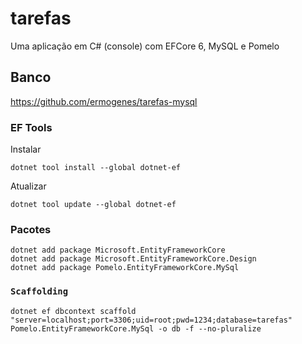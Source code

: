 # tarefas
Uma aplicação em C# (console) com EFCore 6, MySQL e Pomelo

## Banco
https://github.com/ermogenes/tarefas-mysql

### EF Tools
Instalar
```
dotnet tool install --global dotnet-ef
```

Atualizar
```
dotnet tool update --global dotnet-ef
```

### Pacotes
```
dotnet add package Microsoft.EntityFrameworkCore
dotnet add package Microsoft.EntityFrameworkCore.Design
dotnet add package Pomelo.EntityFrameworkCore.MySql

```

### `Scaffolding`
```
dotnet ef dbcontext scaffold "server=localhost;port=3306;uid=root;pwd=1234;database=tarefas" Pomelo.EntityFrameworkCore.MySql -o db -f --no-pluralize
```
